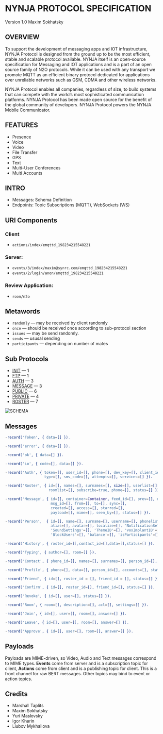 NYNJA PROTOCOL SPECIFICATION
============================

Version 1.0 Maxim Sokhatsky

OVERVIEW
--------

To support the development of messaging apps and IOT infrastructure,
NYNJA Protocol is designed from the ground up to be the most efficient,
stable and scalable protocol available.  NYNJA itself is an open-source
specification for Messaging and IOT applications and is a part of an
open source family of N2O protocols. While it can be used with any
transport we promote MQTT as an efficient binary protocol dedicated
for applications over unreliable networks such as GSM, CDMA and other
wireless networks.

NYNJA Protocol enables all companies, regardless of size, to build
systems that can compete with the world’s most sophisticated
communication platforms. NYNJA Protocol has been made open source
for the benefit of the global community of developers. NYNJA Protocol
powers the NYNJA Mobile Communicator.

FEATURES
--------

* Presence
* Voice
* Video
* File Transfer
* GPS
* Text
* Multi-User Conferences
* Multi Accounts

INTRO
-----

* Messages: Schema Definition
* Endpoints: Topic Subscriptions (MQTT), WebSockets (WS)

URI Components
--------------

### Client

* `actions/index/emqttd_198234215548221`

### Server:

* `events/3/index/maxim@synrc.com/emqttd_198234215548221`
* `events/2/login/anon/emqttd_198234215548221`

### Review Application:

* `room/n2o`

Metawords
---------

* `randomly` — may be received by client randomly
* `once` — should be received once according to sub-protocol section
* `issues` — may be send randomly.
* `sends` — ususal sending
* `participants` — depending on number of mates

Sub Protocols
-------------

* [INIT](https://github.com/NYNJA-MC/protocol/blob/master/INIT.md) — 1
* [FTP](https://github.com/NYNJA-MC/protocol/blob/master/FTP.md) — 1
* [AUTH](https://github.com/NYNJA-MC/protocol/blob/master/AUTH.md) — 3
* [MESSAGE](https://github.com/NYNJA-MC/protocol/blob/master/MESSAGE.md) — 3
* [PUBLIC](https://github.com/NYNJA-MC/protocol/blob/master/PUBLIC.md) — 6
* [PRIVATE](https://github.com/NYNJA-MC/protocol/blob/master/PRIVATE.md) — 4
* [ROSTER](https://github.com/NYNJA-MC/protocol/blob/master/ROSTER.md) — 7

![SCHEMA](https://github.com/NYNJA-MC/protocol/blob/master/roster.png)

Messages
--------

```erlang
-record('Token', { data=[] }).

-record('error', { data=[] }).

-record('ok', { data=[] }).

-record('io', { code=[], data=[] }).

-record('Auth', { token=[], user_id=[], phone=[], dev_key=[], client_id=[],
                  type=[], sms_code=[], attempts=[], services=[] }).

-record('Roster', { id=[], names=[], surnames=[], size=[], userlist=[],
                    roomlist=[], subscribe=true, phone=[], status=[] }).

-record('Message', { id=[], container=Container, feed_id=[], prev=[], next=[], feeds=[],
                     msg_id=[], from=[], to=[], sync=[],
                     created=[], access=[], starred=[],
                     payload=[], mime=[], seen_by=[], status=[] }).

-record('Person',  { id=[], name=[], surname=[], username=[], phonelist=[],
                     alias=[], avatar=[], localize=[], 'NotificationSettings'=[],
                     'SoundSettings'=[], 'ThemeID'=[], 'voxImplantID'=[],
                     'BlockUsers'=[], 'balance'=[], 'isParticipants'=[], status=[] }).

-record('History', { roster_id=[],contact_id=[],data=[],status=[] }).

-record('Typing', { author=[], room=[] }).

-record('Contact', { phone_id=[], names=[], surnames=[], person_id=[], status=[] }).

-record('Profile', { phone=[], data=[], person_id=[], accounts=[], status=[] }).

-record('Friend', { id=[], roster_id = [], friend_id = [], status=[] }).

-record('Confirm', { id=[], roster_id=[], friend_id=[], status=[] }).

-record('Revoke', { id=[], user=[], status=[] }).

-record('Room', { room=[], description=[], acl=[], settings=[] }).

-record('Join', { id=[], user=[], room=[], answer=[] }).

-record('Leave', { id=[], user=[], room=[], answer=[] }).

-record('Approve', { id=[], user=[], room=[], answer=[] }).
```

Payloads
--------

Payloads are MIME-driven, so Video, Audio and Text messages correspond to MIME types.
**Events** come from server and is a subscription topic for client,
**Actions** come from client and is a publishing topic for client.
This is a front channel for raw BERT messages.
Other topics may bind to event or action topics.

Credits
-------

* Marshall Taplits
* Maxim Sokhatsky
* Yuri Maslovsky
* Igor Kharin
* Liubov Mykhailova
